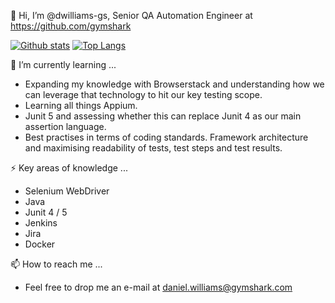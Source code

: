 👋 Hi, I’m @dwilliams-gs, Senior QA Automation Engineer at https://github.com/gymshark

[![Github stats](https://github-readme-stats.vercel.app/api?username=dwilliams-gs&count_private=true)](https://github.com/dwilliams-gs/)
[![Top Langs](https://github-readme-stats.vercel.app/api/top-langs/?username=dwilliams-gs&layout=compact)](https://github.com/dwilliams-gs/)

🌱 I’m currently learning ... 
- Expanding my knowledge with Browserstack and understanding how we can leverage that technology to hit our key testing scope.
- Learning all things Appium.
- Junit 5 and assessing whether this can replace Junit 4 as our main assertion language.
- Best practises in terms of coding standards. Framework architecture and maximising readability of tests, test steps and test results.

⚡️ Key areas of knowledge ...
- Selenium WebDriver
- Java
- Junit 4 / 5
- Jenkins
- Jira
- Docker

📫 How to reach me ... 
- Feel free to drop me an e-mail at [daniel.williams@gymshark.com](mailto:daniel.williams@gymshark.com)
